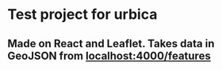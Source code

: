# Test project for urbica
Made on **React** and **Leaflet**.
Takes data in GeoJSON from [localhost:4000/features](http://localhost:4000/features)
---

